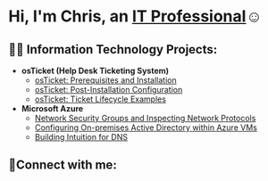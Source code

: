 <h1>Hi, I'm Chris, an <a href="https://linkedin.com/in/CGLuissi">IT Professional</a>☺</h1>

<h2>👨‍💻 Information Technology Projects:</h2>

- <b>osTicket (Help Desk Ticketing System)</b>
  - [osTicket: Prerequisites and Installation](https://github.com/CGLuissi/osticket-prereqs)
  - [osTicket: Post-Installation Configuration](https://github.com/CGLuissi/post-install-config)
  - [osTicket: Ticket Lifecycle Examples](https://github.com/CGLuissi/ticket-lifecycle)
- <b>Microsoft Azure</b>
  - [Network Security Groups and Inspecting Network Protocols](https://github.com/CGLuissi/azure-network-protocols)
  - [Configuring On-premises Active Directory within Azure VMs](https://github.com/CGLuissi/configure-ad)
  - [Building Intuition for DNS](https://github.com/CGLuissi/Building-Intuition-for-DNS)

<h2>🤳Connect with me:</h2>

